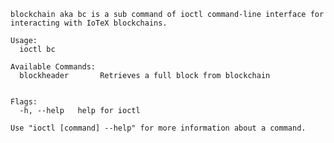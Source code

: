     blockchain aka bc is a sub command of ioctl command-line interface for interacting with IoTeX blockchains.

    Usage:
      ioctl bc

    Available Commands:
      blockheader       Retrieves a full block from blockchain


    Flags:
      -h, --help   help for ioctl

    Use "ioctl [command] --help" for more information about a command.